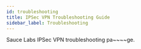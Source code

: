 ```yaml
---
id: troubleshooting
title: IPSec VPN Troubleshooting Guide
sidebar_label: Troubleshooting
---
```


Sauce Labs IPSec VPN troubleshooting pa~~~~ge.